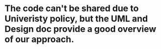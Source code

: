 # The code can't be shared due to Univeristy policy, but the UML and Design doc provide a good overview of our approach.

